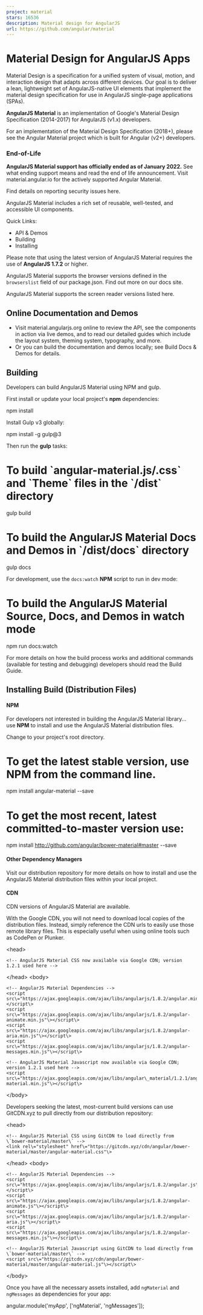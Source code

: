```yaml
---
project: material
stars: 16536
description: Material design for AngularJS
url: https://github.com/angular/material
---
```


Material Design for AngularJS Apps
==================================

Material Design is a specification for a unified system of visual, motion, and interaction design that adapts across different devices. Our goal is to deliver a lean, lightweight set of AngularJS-native UI elements that implement the material design specification for use in AngularJS single-page applications (SPAs).

**AngularJS Material** is an implementation of Google's Material Design Specification (2014-2017) for AngularJS (v1.x) developers.

For an implementation of the Material Design Specification (2018+), please see the Angular Material project which is built for Angular (v2+) developers.

### End-of-Life

**AngularJS Material support has officially ended as of January 2022.** See what ending support means and read the end of life announcement. Visit material.angular.io for the actively supported Angular Material.

Find details on reporting security issues here.

AngularJS Material includes a rich set of reusable, well-tested, and accessible UI components.

Quick Links:

-   API & Demos
-   Building
-   Installing

Please note that using the latest version of AngularJS Material requires the use of **AngularJS 1.7.2** or higher.

AngularJS Material supports the browser versions defined in the `browserslist` field of our package.json. Find out more on our docs site.

AngularJS Material supports the screen reader versions listed here.

Online Documentation and Demos
------------------------------

  

-   Visit material.angularjs.org online to review the API, see the components in action via live demos, and to read our detailed guides which include the layout system, theming system, typography, and more.
-   Or you can build the documentation and demos locally; see Build Docs & Demos for details.

Building
--------

Developers can build AngularJS Material using NPM and gulp.

First install or update your local project's **npm** dependencies:

npm install

Install Gulp v3 globally:

npm install -g gulp@3

Then run the **gulp** tasks:

# To build \`angular-material.js/.css\` and \`Theme\` files in the \`/dist\` directory
gulp build

# To build the AngularJS Material Docs and Demos in \`/dist/docs\` directory
gulp docs

For development, use the `docs:watch` **NPM** script to run in dev mode:

# To build the AngularJS Material Source, Docs, and Demos in watch mode
npm run docs:watch

For more details on how the build process works and additional commands (available for testing and debugging) developers should read the Build Guide.

Installing Build (Distribution Files)
-------------------------------------

#### NPM

For developers not interested in building the AngularJS Material library... use **NPM** to install and use the AngularJS Material distribution files.

Change to your project's root directory.

# To get the latest stable version, use NPM from the command line.
npm install angular-material --save

# To get the most recent, latest committed-to-master version use:
npm install http://github.com/angular/bower-material#master --save

#### Other Dependency Managers

Visit our distribution repository for more details on how to install and use the AngularJS Material distribution files within your local project.

#### CDN

CDN versions of AngularJS Material are available.

With the Google CDN, you will not need to download local copies of the distribution files. Instead, simply reference the CDN urls to easily use those remote library files. This is especially useful when using online tools such as CodePen or Plunker.

  <head\>

    <!-- AngularJS Material CSS now available via Google CDN; version 1.2.1 used here -->
   <link rel\="stylesheet" href\="https://ajax.googleapis.com/ajax/libs/angular\_material/1.2.1/angular-material.min.css"\>

  </head\>
  <body\>

    <!-- AngularJS Material Dependencies -->
    <script src\="https://ajax.googleapis.com/ajax/libs/angularjs/1.8.2/angular.min.js"\></script\>
    <script src\="https://ajax.googleapis.com/ajax/libs/angularjs/1.8.2/angular-animate.min.js"\></script\>
    <script src\="https://ajax.googleapis.com/ajax/libs/angularjs/1.8.2/angular-aria.min.js"\></script\>
    <script src\="https://ajax.googleapis.com/ajax/libs/angularjs/1.8.2/angular-messages.min.js"\></script\>

    <!-- AngularJS Material Javascript now available via Google CDN; version 1.2.1 used here -->
    <script src\="https://ajax.googleapis.com/ajax/libs/angular\_material/1.2.1/angular-material.min.js"\></script\>
  </body\>

Developers seeking the latest, most-current build versions can use GitCDN.xyz to pull directly from our distribution repository:

  <head\>

    <!-- AngularJS Material CSS using GitCDN to load directly from \`bower-material/master\` -->
    <link rel\="stylesheet" href\="https://gitcdn.xyz/cdn/angular/bower-material/master/angular-material.css"\>

  </head\>
  <body\>

    <!-- AngularJS Material Dependencies -->
    <script src\="https://ajax.googleapis.com/ajax/libs/angularjs/1.8.2/angular.js"\></script\>
    <script src\="https://ajax.googleapis.com/ajax/libs/angularjs/1.8.2/angular-animate.js"\></script\>
    <script src\="https://ajax.googleapis.com/ajax/libs/angularjs/1.8.2/angular-aria.js"\></script\>
    <script src\="https://ajax.googleapis.com/ajax/libs/angularjs/1.8.2/angular-messages.min.js"\></script\>

    <!-- AngularJS Material Javascript using GitCDN to load directly from \`bower-material/master\` -->
    <script src\="https://gitcdn.xyz/cdn/angular/bower-material/master/angular-material.js"\></script\>

  </body\>

Once you have all the necessary assets installed, add `ngMaterial` and `ngMessages` as dependencies for your app:

angular.module('myApp', \['ngMaterial', 'ngMessages'\]);
